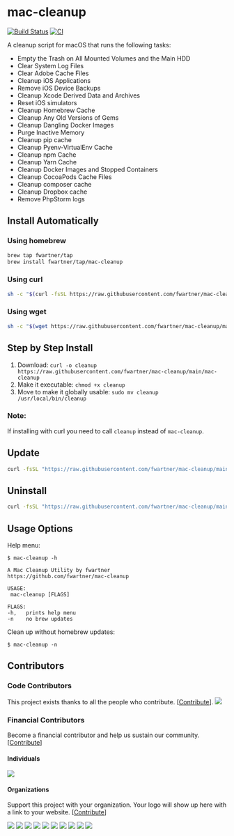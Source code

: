 # mac-cleanup

[![Build Status](https://www.travis-ci.com/kjnsn/homebrew-mac-cleanup.svg?branch=master)](https://www.travis-ci.com/kjnsn/homebrew-mac-cleanup)
[![CI](https://github.com/fwartner/mac-cleanup/actions/workflows/ci.yml/badge.svg)](https://github.com/fwartner/mac-cleanup/actions/workflows/ci.yml)

A cleanup script for macOS that runs the following tasks:

* Empty the Trash on All Mounted Volumes and the Main HDD
* Clear System Log Files
* Clear Adobe Cache Files
* Cleanup iOS Applications
* Remove iOS Device Backups
* Cleanup Xcode Derived Data and Archives
* Reset iOS simulators
* Cleanup Homebrew Cache
* Cleanup Any Old Versions of Gems
* Cleanup Dangling Docker Images
* Purge Inactive Memory
* Cleanup pip cache
* Cleanup Pyenv-VirtualEnv Cache
* Cleanup npm Cache
* Cleanup Yarn Cache
* Cleanup Docker Images and Stopped Containers
* Cleanup CocoaPods Cache Files
* Cleanup composer cache
* Cleanup Dropbox cache
* Remove PhpStorm logs

## Install Automatically

### Using homebrew

```bash
brew tap fwartner/tap
brew install fwartner/tap/mac-cleanup
```

### Using curl

```bash
sh -c "$(curl -fsSL https://raw.githubusercontent.com/fwartner/mac-cleanup/main/installer.sh)"
```

### Using wget

```bash
sh -c "$(wget https://raw.githubusercontent.com/fwartner/mac-cleanup/main/installer.sh -O -)"
```

## Step by Step Install

1. Download: `curl -o cleanup https://raw.githubusercontent.com/fwartner/mac-cleanup/main/mac-cleanup`
2. Make it executable: `chmod +x cleanup`
3. Move to make it globally usable: `sudo mv cleanup /usr/local/bin/cleanup`

### Note:
If installing with curl you need to call `cleanup` instead of `mac-cleanup`.

## Update

```bash
curl -fsSL "https://raw.githubusercontent.com/fwartner/mac-cleanup/main/installer.sh" | bash -s update
```

## Uninstall

```bash
curl -fsSL "https://raw.githubusercontent.com/fwartner/mac-cleanup/main/installer.sh" | bash -s uninstall
```

## Usage Options

Help menu:

```
$ mac-cleanup -h

A Mac Cleanup Utility by fwartner
https://github.com/fwartner/mac-cleanup

USAGE:
 mac-cleanup [FLAGS]

FLAGS:
-h,   prints help menu
-n    no brew updates
```

Clean up without homebrew updates:

```
$ mac-cleanup -n
```

## Contributors

### Code Contributors

This project exists thanks to all the people who contribute. [[Contribute](CONTRIBUTING.md)].
<a href="https://github.com/fwartner/mac-cleanup/graphs/contributors"><img src="https://opencollective.com/mac-cleanup/contributors.svg?width=890&button=false" /></a>

### Financial Contributors

Become a financial contributor and help us sustain our community. [[Contribute](https://opencollective.com/mac-cleanup/contribute)]

#### Individuals

<a href="https://opencollective.com/mac-cleanup"><img src="https://opencollective.com/mac-cleanup/individuals.svg?width=890"></a>

#### Organizations

Support this project with your organization. Your logo will show up here with a link to your website. [[Contribute](https://opencollective.com/mac-cleanup/contribute)]

<a href="https://opencollective.com/mac-cleanup/organization/0/website"><img src="https://opencollective.com/mac-cleanup/organization/0/avatar.svg"></a>
<a href="https://opencollective.com/mac-cleanup/organization/1/website"><img src="https://opencollective.com/mac-cleanup/organization/1/avatar.svg"></a>
<a href="https://opencollective.com/mac-cleanup/organization/2/website"><img src="https://opencollective.com/mac-cleanup/organization/2/avatar.svg"></a>
<a href="https://opencollective.com/mac-cleanup/organization/3/website"><img src="https://opencollective.com/mac-cleanup/organization/3/avatar.svg"></a>
<a href="https://opencollective.com/mac-cleanup/organization/4/website"><img src="https://opencollective.com/mac-cleanup/organization/4/avatar.svg"></a>
<a href="https://opencollective.com/mac-cleanup/organization/5/website"><img src="https://opencollective.com/mac-cleanup/organization/5/avatar.svg"></a>
<a href="https://opencollective.com/mac-cleanup/organization/6/website"><img src="https://opencollective.com/mac-cleanup/organization/6/avatar.svg"></a>
<a href="https://opencollective.com/mac-cleanup/organization/7/website"><img src="https://opencollective.com/mac-cleanup/organization/7/avatar.svg"></a>
<a href="https://opencollective.com/mac-cleanup/organization/8/website"><img src="https://opencollective.com/mac-cleanup/organization/8/avatar.svg"></a>
<a href="https://opencollective.com/mac-cleanup/organization/9/website"><img src="https://opencollective.com/mac-cleanup/organization/9/avatar.svg"></a>

